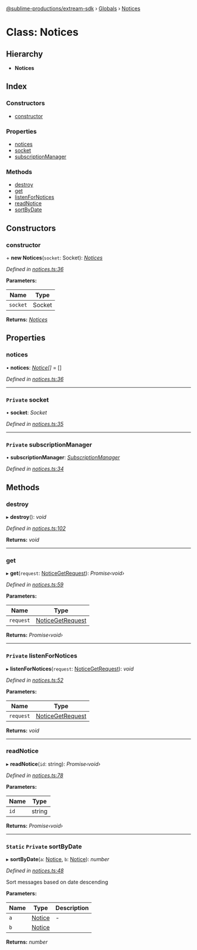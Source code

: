 [@sublime-productions/extream-sdk](../README.md) › [Globals](../globals.md) › [Notices](notices.md)

# Class: Notices

## Hierarchy

* **Notices**

## Index

### Constructors

* [constructor](notices.md#constructor)

### Properties

* [notices](notices.md#notices)
* [socket](notices.md#private-socket)
* [subscriptionManager](notices.md#private-subscriptionmanager)

### Methods

* [destroy](notices.md#destroy)
* [get](notices.md#get)
* [listenForNotices](notices.md#private-listenfornotices)
* [readNotice](notices.md#readnotice)
* [sortByDate](notices.md#static-private-sortbydate)

## Constructors

###  constructor

\+ **new Notices**(`socket`: Socket): *[Notices](notices.md)*

*Defined in [notices.ts:36](https://github.com/Extream-SaaS/ex-sdk/blob/38e00dd/src/notices.ts#L36)*

**Parameters:**

Name | Type |
------ | ------ |
`socket` | Socket |

**Returns:** *[Notices](notices.md)*

## Properties

###  notices

• **notices**: *[Notice](../interfaces/notice.md)[]* = []

*Defined in [notices.ts:36](https://github.com/Extream-SaaS/ex-sdk/blob/38e00dd/src/notices.ts#L36)*

___

### `Private` socket

• **socket**: *Socket*

*Defined in [notices.ts:35](https://github.com/Extream-SaaS/ex-sdk/blob/38e00dd/src/notices.ts#L35)*

___

### `Private` subscriptionManager

• **subscriptionManager**: *[SubscriptionManager](subscriptionmanager.md)*

*Defined in [notices.ts:34](https://github.com/Extream-SaaS/ex-sdk/blob/38e00dd/src/notices.ts#L34)*

## Methods

###  destroy

▸ **destroy**(): *void*

*Defined in [notices.ts:102](https://github.com/Extream-SaaS/ex-sdk/blob/38e00dd/src/notices.ts#L102)*

**Returns:** *void*

___

###  get

▸ **get**(`request`: [NoticeGetRequest](../interfaces/noticegetrequest.md)): *Promise‹void›*

*Defined in [notices.ts:59](https://github.com/Extream-SaaS/ex-sdk/blob/38e00dd/src/notices.ts#L59)*

**Parameters:**

Name | Type |
------ | ------ |
`request` | [NoticeGetRequest](../interfaces/noticegetrequest.md) |

**Returns:** *Promise‹void›*

___

### `Private` listenForNotices

▸ **listenForNotices**(`request`: [NoticeGetRequest](../interfaces/noticegetrequest.md)): *void*

*Defined in [notices.ts:52](https://github.com/Extream-SaaS/ex-sdk/blob/38e00dd/src/notices.ts#L52)*

**Parameters:**

Name | Type |
------ | ------ |
`request` | [NoticeGetRequest](../interfaces/noticegetrequest.md) |

**Returns:** *void*

___

###  readNotice

▸ **readNotice**(`id`: string): *Promise‹void›*

*Defined in [notices.ts:78](https://github.com/Extream-SaaS/ex-sdk/blob/38e00dd/src/notices.ts#L78)*

**Parameters:**

Name | Type |
------ | ------ |
`id` | string |

**Returns:** *Promise‹void›*

___

### `Static` `Private` sortByDate

▸ **sortByDate**(`a`: [Notice](../interfaces/notice.md), `b`: [Notice](../interfaces/notice.md)): *number*

*Defined in [notices.ts:48](https://github.com/Extream-SaaS/ex-sdk/blob/38e00dd/src/notices.ts#L48)*

Sort messages based on date descending

**Parameters:**

Name | Type | Description |
------ | ------ | ------ |
`a` | [Notice](../interfaces/notice.md) | - |
`b` | [Notice](../interfaces/notice.md) |   |

**Returns:** *number*
